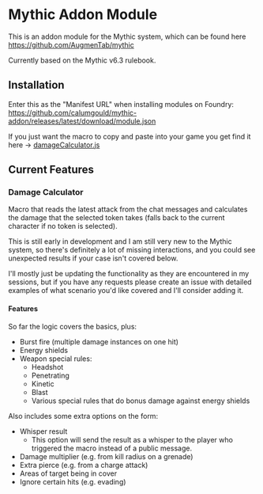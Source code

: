 # Mythic Addon Module

This is an addon module for the Mythic system, which can be found here https://github.com/AugmenTab/mythic

Currently based on the Mythic v6.3 rulebook.

## Installation

Enter this as the "Manifest URL" when installing modules on Foundry:
https://github.com/calumgould/mythic-addon/releases/latest/download/module.json

If you just want the macro to copy and paste into your game you get find it here -> [damageCalculator.js](src/scripts/macros/damageCalculator.js)

## Current Features

### Damage Calculator

Macro that reads the latest attack from the chat messages and calculates the damage that the selected token takes (falls back to the current character if no token is selected).

This is still early in development and I am still very new to the Mythic system, so there's definitely a lot of missing interactions, and you could see unexpected results if your case isn't covered below.

I'll mostly just be updating the functionality as they are encountered in my sessions, but if you have any requests please create an issue with detailed examples of what scenario you'd like covered and I'll consider adding it.

#### Features

So far the logic covers the basics, plus:
- Burst fire (multiple damage instances on one hit)
- Energy shields
- Weapon special rules:
  - Headshot
  - Penetrating
  - Kinetic
  - Blast
  - Various special rules that do bonus damage against energy shields


Also includes some extra options on the form:
- Whisper result
  - This option will send the result as a whisper to the player who triggered the macro instead of a public message.
- Damage multiplier (e.g. from kill radius on a grenade)
-  Extra pierce (e.g. from a charge attack)
- Areas of target being in cover
- Ignore certain hits (e.g. evading)
